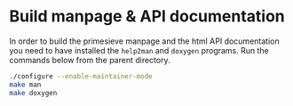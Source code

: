 Build manpage & API documentation
=================================

In order to build the primesieve manpage and the html API
documentation you need to have installed the ```help2man``` and
```doxygen``` programs. Run the commands below from the parent
directory.

```bash
./configure --enable-maintainer-mode
make man
make doxygen
```
